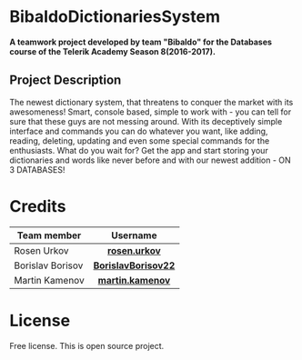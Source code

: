 # BibaldoDictionariesSystem

**A teamwork project developed by team "Bibaldo" for the Databases course of the Telerik Academy Season 8(2016-2017).**

## Project Description
The newest dictionary system, that threatens to conquer the market with its awesomeness! Smart, console based, simple to work with -
you can tell for sure that these guys are not messing around. With its deceptively simple interface and commands you can do whatever
you want, like adding, reading, deleting, updating and even some special commands for the enthusiasts. What do you wait for? Get
the app and start storing your dictionaries and words like never before and with our newest addition - ON 3 DATABASES!

# Credits
| Team member         | Username                                                                    |
| -------------       | :--------:                                                                  |
| Rosen Urkov         | [**rosen.urkov**](http://telerikacademy.com/Users/rosen.urkov)              |
| Borislav Borisov    | [**BorislavBorisov22**](http://telerikacademy.com/Users/BorislavBorisov22)  |
| Martin Kamenov      | [**martin.kamenov**](http://telerikacademy.com/Users/martin.kamenov)        |

# License
Free license. This is open source project.